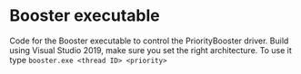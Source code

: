 # Booster executable 

Code for the Booster executable to control the PriorityBooster driver. Build using Visual Studio 2019, make sure you set the right architecture.
To use it type
`booster.exe <thread ID> <priority>`
